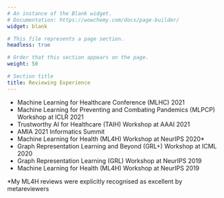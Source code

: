 ```yaml
---
# An instance of the Blank widget.
# Documentation: https://wowchemy.com/docs/page-builder/
widget: blank

# This file represents a page section.
headless: true

# Order that this section appears on the page.
weight: 50

# Section title
title: Reviewing Experience
---
```


- Machine Learning for Healthcare Conference (MLHC) 2021
- Machine Learning for Preventing and Combating Pandemics (MLPCP) Workshop at ICLR 2021
- Trustworthy AI for Healthcare (TAIH) Workshop at AAAI 2021
- AMIA 2021 Informatics Summit
- Machine Learning for Health (ML4H) Workshop at NeurIPS 2020*
- Graph Representation Learning and Beyond (GRL+) Workshop at ICML 2020
- Graph Representation Learning (GRL) Workshop at NeurIPS 2019
- Machine Learning for Health (ML4H) Workshop at NeurIPS 2019

*My ML4H reviews were explicitly recognised as excellent by metareviewers
